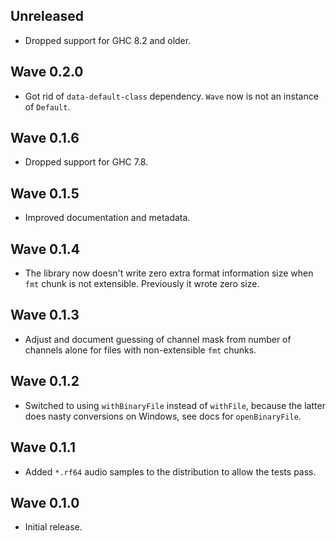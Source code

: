 ## Unreleased

* Dropped support for GHC 8.2 and older.

## Wave 0.2.0

* Got rid of `data-default-class` dependency. `Wave` now is not an instance
  of `Default`.

## Wave 0.1.6

* Dropped support for GHC 7.8.

## Wave 0.1.5

* Improved documentation and metadata.

## Wave 0.1.4

* The library now doesn't write zero extra format information size when
  `fmt` chunk is not extensible. Previously it wrote zero size.

## Wave 0.1.3

* Adjust and document guessing of channel mask from number of channels alone
  for files with non-extensible `fmt` chunks.

## Wave 0.1.2

* Switched to using `withBinaryFile` instead of `withFile`, because the
  latter does nasty conversions on Windows, see docs for `openBinaryFile`.

## Wave 0.1.1

* Added `*.rf64` audio samples to the distribution to allow the tests pass.

## Wave 0.1.0

* Initial release.
